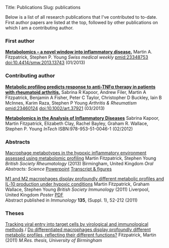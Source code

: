 Title: Publications
Slug: publications

Below is a list of all research publications that I've contributed to to-date. First author papers are listed at the top, followed by other publications on which I am a contributing author.

### First author

[**Metabolomics – a novel window into inflammatory disease.**](http://www.smw.ch/content/smw-2013-13743/)
Martin A. Fitzpatrick, Stephen P. Young
*Swiss medical weekly* [pmid:23348753](www.ncbi.nlm.nih.gov/pubmed/23348753) [doi:10.4414/smw.2013.13743](http://dx.doi.org/10.4414/smw.2013.13743) (01/2013)

### Contributing author

[**Metabolic profiling predicts response to anti-TNFα therapy in patients with rheumatoid arthritis.**](http://onlinelibrary.wiley.com/doi/10.1002/art.37921/abstract)
Sabrina R Kapoor, Andrew Filer, Martin A Fitzpatrick, Benjamin A Fisher, Peter C Taylor, Christopher D Buckley, Iain B McInnes, Karim Raza, Stephen P Young
*Arthritis & Rheumatism* [pmid:23460124](www.ncbi.nlm.nih.gov/pubmed/23460124) [doi:10.1002/art.37921](http://dx.doi.org/10.1002/art.37921) (03/2013)

[**Metabolomics in the Analysis of Inflammatory Diseases**](http://www.intechopen.com/books/metabolomics/metabolomics-in-the-analysis-of-inflammatory-diseases)
Sabrina Kapoor, Martin Fitzpatrick, Elizabeth Clay, Rachel Bayley, Graham R. Wallace, Stephen P. Young *InTech* ISBN:978-953-51-0046-1 (02/2012)

### Abstracts

[Macrophage metabotypes in the hypoxic inflammatory environment assessed using metabolomic profiling](/) Martin Fitzpatrick, Stephen Young *British Society Rheumatology* (2013) Birmingham, United Kingdom *Oral Abstracts: Science* [Powerpoint](/) [Transcript & figures](/)

[M1 and M2 macrophages display profoundly different metabolic profiles and IL‐10 production under hypoxic conditions](http://onlinelibrary.wiley.com/doi/10.1111/j.1365-2567.2011.03534.x/pdf) Martin Fitzpatrick, Graham Wallace, Stephen Young *British Society Immunology* (2011) Liverpool, United Kingdom *Poster* [PDF](/)  
Abstract published in *Immunology* **135**, (Suppl. 1), 52-212 (2011)
### Theses
[Tracking viral entry into target cells by virological and immunological methods](http://etheses.bham.ac.uk/2940/) / [Do differentiated macrophages display profoundly different metabolic profiles, reflecting their different functions?](http://etheses.bham.ac.uk/2940/) Fitzpatrick, Martin (2011)
*M.Res. thesis, University of Birmingham*